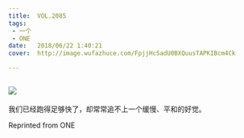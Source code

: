 ```yaml
---
title:	VOL.2085
tags:
 - 一个
 - ONE
date:	2018/06/22 1:40:21
cover:	http://image.wufazhuce.com/FpjjHcSadU0BXQuusTAPKIBcm4Ck

---
```

![](http://image.wufazhuce.com/FpjjHcSadU0BXQuusTAPKIBcm4Ck)
---

我们已经跑得足够快了，却常常追不上一个缓慢、平和的好觉。
 
Reprinted from ONE
